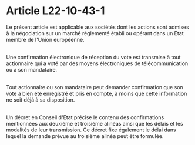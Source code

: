# Article L22-10-43-1

<p>Le présent article est applicable aux sociétés dont les actions sont admises à la négociation sur un marché réglementé établi ou opérant dans un Etat membre de l'Union européenne.<br/><br/>

Une confirmation électronique de réception du vote est transmise à tout actionnaire qui a voté par des moyens électroniques de télécommunication ou à son mandataire.<br/><br/>

Tout actionnaire ou son mandataire peut demander confirmation que son vote a bien été enregistré et pris en compte, à moins que cette information ne soit déjà à sa disposition.<br/><br/>

Un décret en Conseil d'Etat précise le contenu des confirmations mentionnées aux deuxième et troisième alinéas ainsi que les délais et les modalités de leur transmission. Ce décret fixe également le délai dans lequel la demande prévue au troisième alinéa peut être formulée.</p>